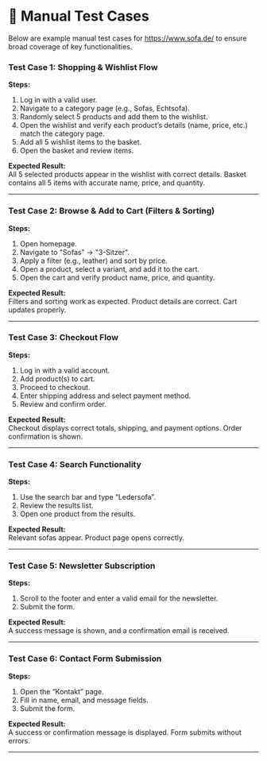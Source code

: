 # 📝 Manual Test Cases

Below are example manual test cases for https://www.sofa.de/ to ensure broad coverage of key functionalities.

### Test Case 1: Shopping & Wishlist Flow

**Steps:**

1. Log in with a valid user.
2. Navigate to a category page (e.g., Sofas, Echtsofa).
3. Randomly select 5 products and add them to the wishlist.
4. Open the wishlist and verify each product’s details (name, price, etc.) match the category page.
5. Add all 5 wishlist items to the basket.
6. Open the basket and review items.

**Expected Result:**  
All 5 selected products appear in the wishlist with correct details. Basket contains all 5 items with accurate name, price, and quantity.

---

### Test Case 2: Browse & Add to Cart (Filters & Sorting)

**Steps:**

1. Open homepage.
2. Navigate to "Sofas" → "3-Sitzer".
3. Apply a filter (e.g., leather) and sort by price.
4. Open a product, select a variant, and add it to the cart.
5. Open the cart and verify product name, price, and quantity.

**Expected Result:**  
Filters and sorting work as expected. Product details are correct. Cart updates properly.

---

### Test Case 3: Checkout Flow

**Steps:**

1. Log in with a valid account.
2. Add product(s) to cart.
3. Proceed to checkout.
4. Enter shipping address and select payment method.
5. Review and confirm order.

**Expected Result:**  
Checkout displays correct totals, shipping, and payment options. Order confirmation is shown.

---

### Test Case 4: Search Functionality

**Steps:**

1. Use the search bar and type “Ledersofa”.
2. Review the results list.
3. Open one product from the results.

**Expected Result:**  
Relevant sofas appear. Product page opens correctly.

---

### Test Case 5: Newsletter Subscription

**Steps:**

1. Scroll to the footer and enter a valid email for the newsletter.
2. Submit the form.

**Expected Result:**  
A success message is shown, and a confirmation email is received.

---

### Test Case 6: Contact Form Submission

**Steps:**

1. Open the “Kontakt” page.
2. Fill in name, email, and message fields.
3. Submit the form.

**Expected Result:**  
A success or confirmation message is displayed. Form submits without errors.

---
